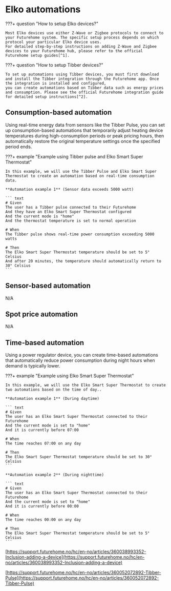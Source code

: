 # Elko automations

???+ question "How to setup Elko devices?"

    Most Elko devices use either Z-Wave or Zigbee protocols to connect to your Futurehome system. The specific setup process depends on which protocol your particular Elko device uses. 
    For detailed step-by-step instructions on adding Z-Wave and Zigbee devices to your Futurehome hub, please refer to the official Futurehome setup guides[^1].


???+ question "How to setup Tibber devices?"

    To set up automations using Tibber devices, you must first download and install the Tibber integration through the Futurehome app. Once the integration is installed and configured, 
    you can create automations based on Tibber data such as energy prices and consumption. Please see the official Futurehome integration guide for detailed setup instructions[^2].

## Consumption-based automation
Using real-time energy data from sensors like the Tibber Pulse, you can set up consumption-based automations that temporarily adjust heating device temperatures during high-consumption periods or peak pricing hours, 
then automatically restore the original temperature settings once the specified period ends.

???+ example "Example using Tibber pulse and Elko Smart Super Thermostat"

    In this example, we will use the Tibber Pulse and Elko Smart Super Thermostat to create an automation based on real-time consumption data.

    **Automation example 1** (Sensor data exceeds 5000 watt)
    
    ``` text
    # Given
    The user has a Tibber pulse connected to their Futurehome
    And they have an Elko Smart Super Thermostat configured
    And the current mode is "home"
    And the thermostat temperature is set to normal operation
    
    # When
    The Tibber pulse shows real-time power consumption exceeding 5000 watts
    
    # Then
    The Elko Smart Super Thermostat temperature should be set to 5° Celsius
    And after 20 minutes, the temperature should automatically return to 30° Celsius
    ```

## Sensor-based automation
N/A

## Spot price automation
N/A

## Time-based automation
Using a power regulator device, you can create time-based automations that automatically reduce power consumption during night hours when demand is typically lower.

???+ example "Example using Elko Smart Super Thermostat"

    In this example, we will use the Elko Smart Super Thermostat to create two automations based on the time of day..

    **Automation example 1** (During daytime)
    
    ``` text
    # Given
    The user has an Elko Smart Super Thermostat connected to their Futurehome
    And the current mode is set to "home"
    And it is currently before 07:00
    
    # When
    The time reaches 07:00 on any day
    
    # Then
    The Elko Smart Super Thermostat temperature should be set to 30° Celsius
    ```

    **Automation example 2** (During nighttime) 

    ``` text
    # Given
    The user has an Elko Smart Super Thermostat connected to their Futurehome
    And the current mode is set to "home"
    And it is currently before 00:00
    
    # When
    The time reaches 00:00 on any day
    
    # Then
    The Elko Smart Super Thermostat temperature should be set to 5° Celsius
    ```

[^1]:
[https://support.futurehome.no/hc/en-no/articles/360038993352-Inclusion-adding-a-device](https://support.futurehome.no/hc/en-no/articles/360038993352-Inclusion-adding-a-device)

[^2]:
[https://support.futurehome.no/hc/en-no/articles/360052072892-Tibber-Pulse](https://support.futurehome.no/hc/en-no/articles/360052072892-Tibber-Pulse)
